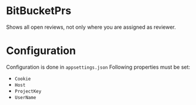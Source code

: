 # BitBucketPrs

Shows all open reviews, not only where you are assigned as reviewer.

# Configuration

Configuration is done in `appsettings.json`
Following properties must be set:
* `Cookie`
* `Host`
* `ProjectKey`
* `UserName`
